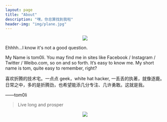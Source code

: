 ```yaml
---
layout: page
title: "About"
description: "嘿，你总算找到我啦"
header-img: "img/plane.jpg"
---
```


<center>
    <p><img src="https://raw.githubusercontent.com/tom0li/tom0li.github.io/master/img/ja-ravno.jpg" align="center"></p>
</center>

Ehhhh...I know it's not a good question.

My Name is tom0li. You may find me in sites like Facebook / Instagram / Twitter / Weibo.com, so on and so forth. It’s easy to know me. My short name is tom, quite easy to remember, right?

喜欢折腾的技术宅。一点点 geek，white hat hacker, 一丢丢的执著，就像逐鹿。日常之中，多的是折腾劲，也希望能添几分专注、几许勇敢。这就是我。

——tom0li


> Live long and prosper

<center>
    <p><img src="http://dreamofbook.qiniudn.com/hacker.png" align="center"></p>
</center>

